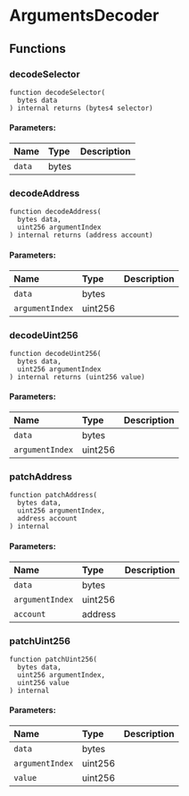 # ArgumentsDecoder

## Functions

### decodeSelector

```text
function decodeSelector(
  bytes data
) internal returns (bytes4 selector)
```

#### Parameters:

| Name | Type | Description |
| :--- | :--- | :--- |
| `data` | bytes |  |

### decodeAddress

```text
function decodeAddress(
  bytes data,
  uint256 argumentIndex
) internal returns (address account)
```

#### Parameters:

| Name | Type | Description |
| :--- | :--- | :--- |
| `data` | bytes |  |
| `argumentIndex` | uint256 |  |

### decodeUint256

```text
function decodeUint256(
  bytes data,
  uint256 argumentIndex
) internal returns (uint256 value)
```

#### Parameters:

| Name | Type | Description |
| :--- | :--- | :--- |
| `data` | bytes |  |
| `argumentIndex` | uint256 |  |

### patchAddress

```text
function patchAddress(
  bytes data,
  uint256 argumentIndex,
  address account
) internal
```

#### Parameters:

| Name | Type | Description |
| :--- | :--- | :--- |
| `data` | bytes |  |
| `argumentIndex` | uint256 |  |
| `account` | address |  |

### patchUint256

```text
function patchUint256(
  bytes data,
  uint256 argumentIndex,
  uint256 value
) internal
```

#### Parameters:

| Name | Type | Description |
| :--- | :--- | :--- |
| `data` | bytes |  |
| `argumentIndex` | uint256 |  |
| `value` | uint256 |  |


